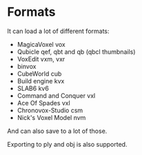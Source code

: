 # Formats

It can load a lot of different formats:

* MagicaVoxel vox
* Qubicle qef, qbt and qb (qbcl thumbnails)
* VoxEdit vxm, vxr
* binvox
* CubeWorld cub
* Build engine kvx
* SLAB6 kv6
* Command and Conquer vxl
* Ace Of Spades vxl
* Chronovox-Studio csm
* Nick's Voxel Model nvm

And can also save to a lot of those.

Exporting to ply and obj is also supported.
